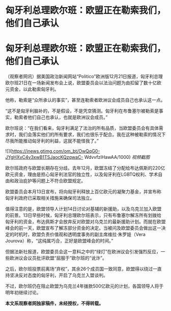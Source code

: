 # 匈牙利总理欧尔班：欧盟正在勒索我们，他们自己承认

# 匈牙利总理欧尔班：欧盟正在勒索我们，他们自己承认

（观察者网讯）据美国政治新闻网站“Politico”欧洲版12月21日报道，匈牙利总理欧尔班21日在一场新闻发布会上说，欧盟委员会以法治问题为由扣留了数十亿欧元资金，以此勒索匈牙利。

他称，勒索是“众所承认的事实”，甚至连勒索者欧洲议会成员自己也承认这一点。

“这不是匈牙利脑补的，不是假设，不是凭空猜测。匈牙利在布鲁塞尔被勒索是事实，勒索者他们自己也承认，也就是欧洲议会成员。”

欧尔班说：“在我们看来，匈牙利满足了法治的所有品质，当欧盟委员会有具体需求时，我们会落实他们的所有要求，我们也很乐于配合。我在这种被勒索的情况下尽我所能推动匈牙利的利益，这就不能怪我了。”

![](https://inews.gtimg.com/om_bt/OwQqG0-JYgHXvC4v3xwB1TSJaocKQzqwaC-
WdvvfzIHawAA/1000) _视频截图_

欧尔班政府与欧盟长期存在分歧。去年12月，欧盟冻结了分配给布达佩斯的220亿欧元资金，理由是担心匈牙利法官的独立性，以及匈牙利在LGBTQ权利、学术自由和政治庇护等问题上不符合欧盟规定。

欧盟委员会本月13日宣布，将向匈牙利释放上百亿欧元的凝聚力基金，并宣布称匈牙利政府已采取相关措施来确保司法独立。

值得注意的是，欧盟领导人计划14日讨论对基辅的新援助，以及乌克兰加入欧盟的前景。13日早些时候，匈牙利总理欧尔班表示，只有布鲁塞尔解冻所有划拨给匈牙利的资金，布达佩斯才会放弃反对欧盟对乌克兰的最新援助计划。而就在欧盟峰会的前一天，欧盟宣布了解冻部分资金的决定。当被问及欧盟委员会做出这一决定的时机时，欧盟负责价值观和透明度事务的副主席维拉·朱罗娃（Vera
Jourova）称，“这纯属巧合，正好是欧盟峰会的时间。”

但据法新社报道，欧盟委员会这一意料之中的“绿灯”在欧洲议会引发强烈反应，一些欧洲议会议员批评欧盟“屈服于”欧尔班的“讹诈”。

之后，欧尔班投票前离场“弃权”，其余26个成员国一致同意，欧盟得以绕过一直持坚决反对态度的匈牙利，开启了乌克兰入盟谈判。

不过，欧尔班仍在阻止欧盟为乌克兰4年拨款500亿欧元的计划，各国领导人将于明年初继续讨论。

**本文系观察者网独家稿件，未经授权，不得转载。**

